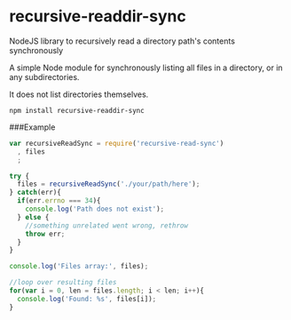 # recursive-readdir-sync
NodeJS library to recursively read a directory path's contents synchronously

A simple Node module for synchronously listing all files in a directory, or in any subdirectories.

It does not list directories themselves.

```
npm install recursive-readdir-sync
```

###Example
```javascript
var recursiveReadSync = require('recursive-read-sync')
  , files
  ;

try {
  files = recursiveReadSync('./your/path/here');
} catch(err){
  if(err.errno === 34){
    console.log('Path does not exist');
  } else {
    //something unrelated went wrong, rethrow
    throw err;
  }
}

console.log('Files array:', files);

//loop over resulting files
for(var i = 0, len = files.length; i < len; i++){
  console.log('Found: %s', files[i]);
}
```
